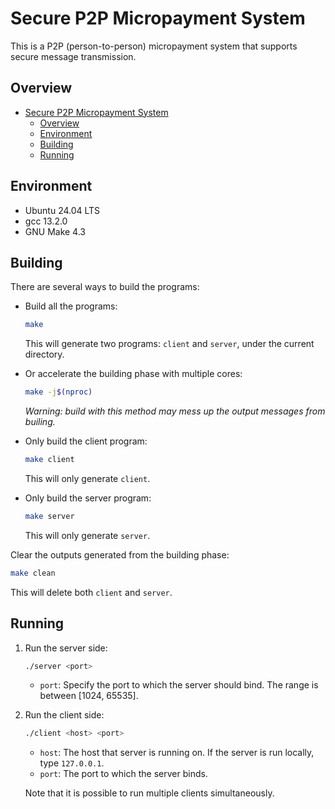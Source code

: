 # Secure P2P Micropayment System
This is a P2P (person-to-person) micropayment system that supports secure message transmission.

## Overview
- [Secure P2P Micropayment System](#secure-p2p-micropayment-system)
  - [Overview](#overview)
  - [Environment](#environment)
  - [Building](#building)
  - [Running](#running)

## Environment

- Ubuntu 24.04 LTS
- gcc 13.2.0
- GNU Make 4.3

## Building

There are several ways to build the programs:

- Build all the programs:
  ```bash
  make
  ```
  This will generate two programs: `client` and `server`, under the current directory.

- Or accelerate the building phase with multiple cores:
  ```bash
  make -j$(nproc)
  ```
  *Warning: build with this method may mess up the output messages from builing.*

- Only build the client program:
  ```bash
  make client
  ```
  This will only generate `client`.

- Only build the server program:
  ```bash
  make server
  ```
  This will only generate `server`.

Clear the outputs generated from the building phase:
```bash
make clean
```
This will delete both `client` and `server`.

## Running

1. Run the server side:
   ```bash
   ./server <port>
   ```
   - `port`: Specify the port to which the server should bind. The range is between [1024, 65535].  
 
2. Run the client side:
   ```bash
   ./client <host> <port>
   ``` 
   - `host`: The host that server is running on. If the server is run locally, type `127.0.0.1`.
   - `port`: The port to which the server binds.
   
   Note that it is possible to run multiple clients simultaneously.
